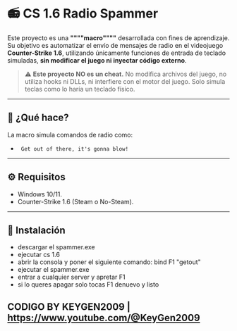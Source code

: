 # 📻 CS 1.6 Radio Spammer 

Este proyecto es una **""""macro""""** desarrollada con fines de aprendizaje. Su objetivo es automatizar el envío de mensajes de radio en el videojuego **Counter-Strike 1.6**, utilizando únicamente funciones de entrada de teclado simuladas, **sin modificar el juego ni inyectar código externo**.

> ⚠️ **Este proyecto NO es un cheat.** No modifica archivos del juego, no utiliza hooks ni DLLs, ni interfiere con el motor del juego. Solo simula teclas como lo haría un teclado físico.

---

## 🚀 ¿Qué hace?

La macro simula comandos de radio como:

- ` Get out of there, it's gonna blow!`


---


## ⚙️ Requisitos

- Windows 10/11.
- Counter-Strike 1.6 (Steam o No-Steam).

---

## 🔧 Instalación

- descargar el spammer.exe
- ejecutar cs 1.6
- abrir la consola y poner el siguiente comando: bind F1 "getout"
- ejecutar el spammer.exe 
- entrar a cualquier server y apretar F1
- si lo queres apagar solo tocas F1 denuevo y listo


## CODIGO BY KEYGEN2009 | https://www.youtube.com/@KeyGen2009 
